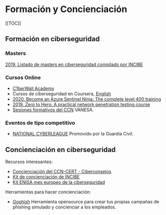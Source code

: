 # Formación y Concienciación

[[TOC]]

## Formación en ciberseguridad

### Masters
[2019. Listado de masters en ciberseguridad compilado por INCIBE](https://www.incibe.es/sites/default/files/paginas/talento/catalogos-formacion/catalogo-masteres-ciberseguridad-feb2019.pdf)

### Cursos Online
- [C1berWall Academy](https://www.ecteg.eu/c1b3rwall-academy-es/)
- Cursos de ciberseguridad en Coursera, [English](https://www.coursera.org/courses?query=cybersecurity)
- [2020. Become an Azure Sentinel Ninja: The complete level 400 training](https://techcommunity.microsoft.com/t5/azure-sentinel/become-an-azure-sentinel-ninja-the-complete-level-400-training/ba-p/1246310)
- [2019. Zero to Hero: A practical network penetration testing course](https://www.youtube.com/playlist?list=PLLKT__MCUeiwBa7d7F_vN1GUwz_2TmVQj)
- [Sesiones formativos del CCN](https://vanesa.ccn-cert.cni.es/userportal/#/home/main) VANESA.

### Eventos de tipo competitivo
- [NATIONAL CYBERLEAGUE](https://www.nationalcyberleague.es/) Promovido por la Guardia Civil.


## Concienciación en ciberseguridad

Recursos interesantes:
- [Concienciación del CCN-CERT - Ciberconsejos](https://www.ccn.cni.es/index.php/es/ciberconsejos)
- [Kit de concienciación de INCIBE](https://www.incibe.es/protege-tu-empresa/kit-concienciacion)
- [Kit ENISA mes europeo de la ciberseguridad](https://cybersecuritymonth.eu/press-campaign-toolbox)

Herramientas para hacer concienciación:
- [Gophish](https://getgophish.com/) Herramienta opensource para crear tus propias campañas de phishing simulado y concienciar a los empleados.

